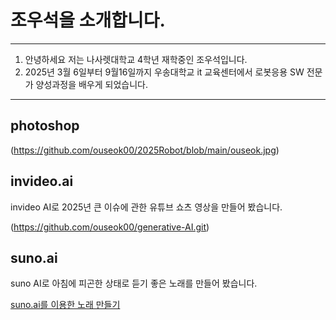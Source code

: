 # 조우석을 소개합니다.
***
1. 안녕하세요 저는 나사렛대학교 4학년 재학중인 조우석입니다.
2. 2025년 3월 6일부터 9월16일까지 우송대학교 it 교육센터에서 로봇응용 SW 전문가 양성과정을 배우게 되었습니다.
***

## photoshop

(https://github.com/ouseok00/2025Robot/blob/main/ouseok.jpg)

## invideo.ai
invideo AI로 2025년 큰 이슈에 관한 유튜브 쇼츠 영상을 만들어 봤습니다.

(https://github.com/ouseok00/generative-AI.git)

## suno.ai
suno AI로 아침에 피곤한 상태로 듣기 좋은 노래를 만들어 봤습니다.

[suno.ai를 이용한 노래 만들기](https://suno.com/song/94a20572-7b22-4a2f-9246-3c7b87c5248a?sh=Nyg1w82XSVmm4H8g)
